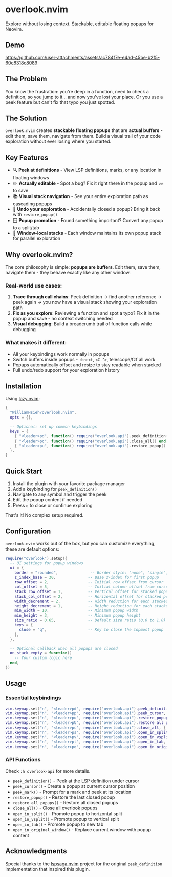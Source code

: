 # overlook.nvim

Explore without losing context. Stackable, editable floating popups for Neovim.

## Demo

https://github.com/user-attachments/assets/ac784f7e-e4ad-45be-b2f5-60e8318c8089

## The Problem

You know the frustration: you're deep in a function, need to check a definition, so you jump to it... and now you've lost your place.
Or you use a peek feature but can't fix that typo you just spotted.

## The Solution

`overlook.nvim` creates **stackable floating popups** that are **actual buffers** - edit them, save them, navigate from them. Build a visual trail of your code exploration without ever losing where you started.

## Key Features

- 🔍 **Peek at definitions** - View LSP definitions, marks, or any location in floating windows
- ✏️ **Actually editable** - Spot a bug? Fix it right there in the popup and `:w` to save
- 📚 **Visual stack navigation** - See your entire exploration path as cascading popups
- 🔄 **Undo your exploration** - Accidentally closed a popup? Bring it back with `restore_popup()`
- 🪟 **Popup promotion** - Found something important? Convert any popup to a split/tab
- 🎯 **Window-local stacks** - Each window maintains its own popup stack for parallel exploration

## Why overlook.nvim?

The core philosophy is simple: **popups are buffers**. Edit them, save them, navigate them - they behave exactly like any other window.

### Real-world use cases:

1. **Trace through call chains**: Peek definition → find another reference → peek again → you now have a visual stack showing your exploration path
2. **Fix as you explore**: Reviewing a function and spot a typo? Fix it in the popup and save - no context switching needed
3. **Visual debugging**: Build a breadcrumb trail of function calls while debugging

### What makes it different:

- All your keybindings work normally in popups
- Switch buffers inside popups - `:bnext`, `<C-^>`, telescope/fzf all work
- Popups automatically offset and resize to stay readable when stacked
- Full undo/redo support for your exploration history

## Installation

Using [lazy.nvim](https://github.com/folke/lazy.nvim):

```lua
{
  "WilliamHsieh/overlook.nvim",
  opts = {},

  -- Optional: set up common keybindings
  keys = {
    { "<leader>pd", function() require("overlook.api").peek_definition() end, desc = "Overlook: Peek definition" },
    { "<leader>pc", function() require("overlook.api").close_all() end, desc = "Overlook: Close all popup" },
    { "<leader>pu", function() require("overlook.api").restore_popup() end, desc = "Overlook: Restore popup" },
  },
}
```

## Quick Start

1. Install the plugin with your favorite package manager
2. Add a keybinding for `peek_definition()`
3. Navigate to any symbol and trigger the peek
4. Edit the popup content if needed
5. Press `q` to close or continue exploring

That's it! No complex setup required.

## Configuration

`overlook.nvim` works out of the box, but you can customize everything, these are default options:

```lua
require("overlook").setup({
  -- UI settings for popup windows
  ui = {
    border = "rounded",              -- Border style: "none", "single", "double", "rounded", etc.
    z_index_base = 30,              -- Base z-index for first popup
    row_offset = 2,                 -- Initial row offset from cursor
    col_offset = 5,                 -- Initial column offset from cursor
    stack_row_offset = 1,           -- Vertical offset for stacked popups
    stack_col_offset = 2,           -- Horizontal offset for stacked popups
    width_decrement = 2,            -- Width reduction for each stacked popup
    height_decrement = 1,           -- Height reduction for each stacked popup
    min_width = 10,                 -- Minimum popup width
    min_height = 3,                 -- Minimum popup height
    size_ratio = 0.65,              -- Default size ratio (0.0 to 1.0)
    keys = {
      close = "q",                  -- Key to close the topmost popup
    },
  },

  -- Optional callback when all popups are closed
  on_stack_empty = function()
    -- Your custom logic here
  end,
})
```

## Usage

### Essential keybindings

```lua
vim.keymap.set("n", "<leader>pd", require("overlook.api").peek_definition, { desc = "Peek definition" })
vim.keymap.set("n", "<leader>pp", require("overlook.api").peek_cursor, { desc = "Peek cursor" })
vim.keymap.set("n", "<leader>pu", require("overlook.api").restore_popup, { desc = "Restore last popup" })
vim.keymap.set("n", "<leader>pU", require("overlook.api").restore_all_popups, { desc = "Restore all popups" })
vim.keymap.set("n", "<leader>pc", require("overlook.api").close_all, { desc = "Close all popups" })
vim.keymap.set("n", "<leader>ps", require("overlook.api").open_in_split, { desc = "Open popup in split" })
vim.keymap.set("n", "<leader>pv", require("overlook.api").open_in_vsplit, { desc = "Open popup in vsplit" })
vim.keymap.set("n", "<leader>pt", require("overlook.api").open_in_tab, { desc = "Open popup in tab" })
vim.keymap.set("n", "<leader>po", require("overlook.api").open_in_original_window, { desc = "Open popup in current window" })
```

### API Functions

Check `:h overlook-api` for more details.

- `peek_definition()` - Peek at the LSP definition under cursor
- `peek_cursor()` - Create a popup at current cursor position
- `peek_mark()` - Prompt for a mark and peek at its location
- `restore_popup()` - Restore the last closed popup
- `restore_all_popups()` - Restore all closed popups
- `close_all()` - Close all overlook popups
- `open_in_split()` - Promote popup to horizontal split
- `open_in_vsplit()` - Promote popup to vertical split
- `open_in_tab()` - Promote popup to new tab
- `open_in_original_window()` - Replace current window with popup content

## Acknowledgments

Special thanks to the [lspsaga.nvim](https://github.com/nvimdev/lspsaga.nvim) project for the original `peek_definition` implementation that inspired this plugin.
